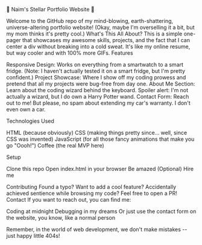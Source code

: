 🚀 Naim's Stellar Portfolio Website 🌟

Welcome to the GitHub repo of my mind-blowing, earth-shattering, universe-altering portfolio website! (Okay, maybe I'm overselling it a bit, but my mom thinks it's pretty cool.)
What's This All About?
This is a simple one-pager that showcases my awesome skills, projects, and the fact that I can center a div without breaking into a cold sweat. It's like my online resume, but way cooler and with 100% more GIFs.
Features

Responsive Design: Works on everything from a smartwatch to a smart fridge. (Note: I haven't actually tested it on a smart fridge, but I'm pretty confident.)
Project Showcase: Where I show off my coding prowess and pretend that all my projects were bug-free from day one.
About Me Section: Learn about the coding wizard behind the keyboard. Spoiler alert: I'm not actually a wizard, but I do own a Harry Potter wand.
Contact Form: Reach out to me! But please, no spam about extending my car's warranty. I don't even own a car.

Technologies Used

HTML (because obviously)
CSS (making things pretty since... well, since CSS was invented)
JavaScript (for all those fancy animations that make you go "Oooh!")
Coffee (the real MVP here)

Setup

Clone this repo
Open index.html in your browser
Be amazed
(Optional) Hire me

Contributing
Found a typo? Want to add a cool feature? Accidentally achieved sentience while browsing my code? Feel free to open a PR!
Contact
If you want to reach out, you can find me:

Coding at midnight
Debugging in my dreams
Or just use the contact form on the website, you know, like a normal person

Remember, in the world of web development, we don't make mistakes -- just happy little 404s!
